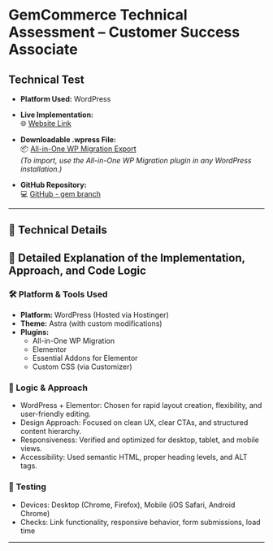 # GemCommerce Technical Assessment – Customer Success Associate

## Technical Test
- **Platform Used:** WordPress  
- **Live Implementation:**  
  🌐 [Website Link](https://mediumvioletred-zebra-737987.hostingersite.com/)

- **Downloadable .wpress File:**  
  📦 [All-in-One WP Migration Export](https://drive.google.com/file/d/186Mbye-4QwR0IDMYiQwJgxoV39eSbpAd/view?usp=sharing)  
  _(To import, use the All-in-One WP Migration plugin in any WordPress installation.)_

- **GitHub Repository:**  
  💻 [GitHub - gem branch](https://github.com/rizeen/gem/tree/master)

---

## 🧠 Technical Details

## 🧠 Detailed Explanation of the Implementation, Approach, and Code Logic

### 🛠️ Platform & Tools Used
- **Platform:** WordPress (Hosted via Hostinger)
- **Theme:** Astra (with custom modifications)
- **Plugins:**
  - All-in-One WP Migration
  - Elementor
  - Essential Addons for Elementor
  - Custom CSS (via Customizer)

### 🧩 Logic & Approach
- WordPress + Elementor: Chosen for rapid layout creation, flexibility, and user-friendly editing.
- Design Approach: Focused on clean UX, clear CTAs, and structured content hierarchy.
- Responsiveness: Verified and optimized for desktop, tablet, and mobile views.
- Accessibility: Used semantic HTML, proper heading levels, and ALT tags.

### 🧪 Testing
- Devices: Desktop (Chrome, Firefox), Mobile (iOS Safari, Android Chrome)
- Checks: Link functionality, responsive behavior, form submissions, load time

---
